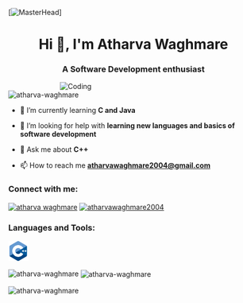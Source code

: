 [![MasterHead](https://img.freepik.com/premium-vector/colorful-banner-with-hands-working-computer-different-electronic-gadgets-devices-symbols-programming-software-development-program-coding_198278-4192.jpg?w=1380)]
<h1 align="center">Hi 👋, I'm Atharva Waghmare</h1>
<h3 align="center">A Software Development enthusiast</h3>
<img align="right" alt="Coding" width="400" src="https://www.lambdatest.com/resources/images/news24.gif">

<p align="left"> <img src="https://komarev.com/ghpvc/?username=atharva-waghmare&label=Profile%20views&color=0e75b6&style=flat" alt="atharva-waghmare" /> </p>

- 🌱 I’m currently learning **C and Java**

- 🤝 I’m looking for help with **learning new languages and basics of software development**

- 💬 Ask me about **C++**

- 📫 How to reach me **atharvawaghmare2004@gmail.com**

<h3 align="left">Connect with me:</h3>
<p align="left">
<a href="https://fb.com/atharva waghmare" target="blank"><img align="center" src="https://raw.githubusercontent.com/rahuldkjain/github-profile-readme-generator/master/src/images/icons/Social/facebook.svg" alt="atharva waghmare" height="30" width="40" /></a>
<a href="https://instagram.com/atharvawaghmare2004" target="blank"><img align="center" src="https://raw.githubusercontent.com/rahuldkjain/github-profile-readme-generator/master/src/images/icons/Social/instagram.svg" alt="atharvawaghmare2004" height="30" width="40" /></a>
</p>

<h3 align="left">Languages and Tools:</h3>
<p align="left"> <a href="https://www.w3schools.com/cpp/" target="_blank" rel="noreferrer"> <img src="https://raw.githubusercontent.com/devicons/devicon/master/icons/cplusplus/cplusplus-original.svg" alt="cplusplus" width="40" height="40"/> </a> </p>

<p><img align="left" src="https://github-readme-stats.vercel.app/api/top-langs?username=atharva-waghmare&show_icons=true&locale=en&layout=compact" alt="atharva-waghmare" /></p>

<p>&nbsp;<img align="center" src="https://github-readme-stats.vercel.app/api?username=atharva-waghmare&show_icons=true&locale=en" alt="atharva-waghmare" /></p>

<p><img align="center" src="https://github-readme-streak-stats.herokuapp.com/?user=atharva-waghmare&" alt="atharva-waghmare" /></p>
